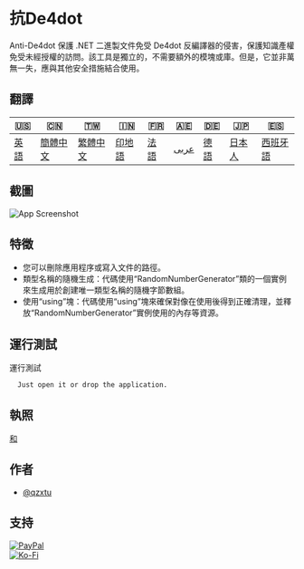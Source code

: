# 抗De4dot

Anti-De4dot 保護 .NET 二進製文件免受 De4dot 反編譯器的侵害，保護知識產權免受未經授權的訪問。該工具是獨立的，不需要額外的模塊或庫。但是，它並非萬無一失，應與其他安全措施結合使用。

## 翻譯

| 🇺🇸            | 🇨🇳                    | 🇹🇼                    | 🇮🇳                | 🇫🇷               | 🇦🇪                 | 🇩🇪               | 🇯🇵                | 🇪🇸                 |
| --------------- | ----------------------- | ----------------------- | ------------------- | ------------------ | -------------------- | ------------------ | ------------------- | -------------------- |
| [英語](README.md) | [簡體中文](README.zh-CN.md) | [繁體中文](README.zh-TW.md) | [印地語](README.hi.md) | [法語](README.fr.md) | [عربى](README.ar.md) | [德語](README.de.md) | [日本人](README.ja.md) | [西班牙語](README.es.md) |

## 截圖

![App Screenshot](https://cdn.discordapp.com/attachments/1008195045960204349/1097785288748699648/New_Website_Blue_Mockup_Instagram_-_Laptop.png)

## 特徵

-   您可以刪除應用程序或寫入文件的路徑。
-   類型名稱的隨機生成：代碼使用“RandomNumberGenerator”類的一個實例來生成用於創建唯一類型名稱的隨機字節數組。
-   使用“using”塊：代碼使用“using”塊來確保對像在使用後得到正確清理，並釋放“RandomNumberGenerator”實例使用的內存等資源。

## 運行測試

運行測試

```text
  Just open it or drop the application.
```

## 執照

[和](https://choosealicense.com/licenses/mit/)

## 作者

-   [@qzxtu](https://www.github.com/qzxtu)

## 支持

[![PayPal](https://img.shields.io/badge/PayPal-00457C?style=for-the-badge&logo=paypal&logoColor=white)](https://paypal.me/nova355killer)  
[![Ko-Fi](https://img.shields.io/badge/kofi-00457C?style=for-the-badge&logo=ko-fi&logoColor=white)](https://ko-fi.com/nova355)
